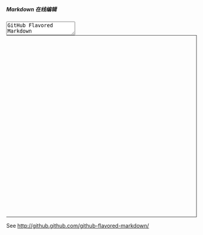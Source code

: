 <link rel=stylesheet href="css/codemirror.css">

<style>
.CodeMirror {
	height: 480px;
}
#mirror {
	border: solid 1px #333;
	border-left: 0;
	height: 480px;
	padding: 0 5px 0 5px;
	overflow: auto;
}
</style>

##### Markdown 在线编辑

<div class="row content-wrap">
	<div class="col-6">
		<textarea id="editor" mode="gfm">
GitHub Flavored Markdown
========================

Everything from markdown plus GFM features:

## URL autolinking

Underscores_are_allowed_between_words.

## Fenced code blocks (and syntax highlighting)

```javascript
for (var i = 0; i < items.length; i++) {
    console.log(items[i], i); // log them
}
```

## Task Lists

- [ ] Incomplete task list item
- [x] **Completed** task list item

See http://github.github.com/github-flavored-markdown/.
		</textarea>
	</div>
	<div class="col-6">
		<div id="mirror"></div>
	</div>
</div>

See http://github.github.com/github-flavored-markdown/

<script>
require(['js/lib/codemirror.js', 'js/lib/marked', 'js/util/showdoc'],function(_, marked, getDoc){
	var editor = $('#editor')[0].editor;
	function parse(){
		var content = editor.getTextArea().value;
		getDoc('md:' + content, function(content) {
    		$('#mirror').html(content);
    	});	
	}
	editor.on('change', parse);
	parse();
});
</script>